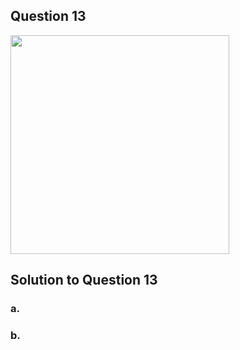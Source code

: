 ## Question 13
<img src = "https://github.com/user-attachments/assets/6ddb6fbb-4958-4911-aced-1980a7b93e86" width = "350">

## Solution to Question 13

### a.

### b.
